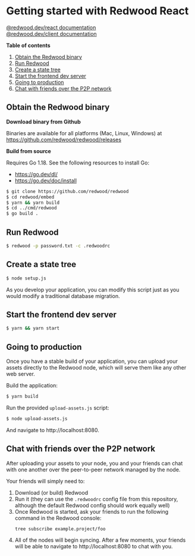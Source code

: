 
# Getting started with Redwood React

[@redwood.dev/react documentation](https://github.com/redwood/redwood.js/tree/master/react)  
[@redwood.dev/client documentation](https://github.com/redwood/redwood.js/tree/master/client)  

**Table of contents**

1. [Obtain the Redwood binary](https://github.com/redwood/redwood-example-react#obtain-the-redwood-binary)  
1. [Run Redwood](https://github.com/redwood/redwood-example-react#run-redwood)  
1. [Create a state tree](https://github.com/redwood/redwood-example-react#create-a-state-tree)  
1. [Start the frontend dev server](https://github.com/redwood/redwood-example-react#start-the-frontend-dev-server)  
1. [Going to production](https://github.com/redwood/redwood-example-react#going-to-production)  
1. [Chat with friends over the P2P network](https://github.com/redwood/redwood-example-react#chat-with-friends-over-the-p2p-network)


## Obtain the Redwood binary

**Download binary from Github**

Binaries are available for all platforms (Mac, Linux, Windows) at https://github.com/redwood/redwood/releases

**Build from source**

Requires Go 1.18. See the following resources to install Go:
- https://go.dev/dl/
- https://go.dev/doc/install

```sh
$ git clone https://github.com/redwood/redwood
$ cd redwood/embed
$ yarn && yarn build
$ cd ../cmd/redwood
$ go build .
```


## Run Redwood

```sh
$ redwood -p password.txt -c .redwoodrc
```


## Create a state tree

```sh
$ node setup.js
```

As you develop your application, you can modify this script just as you would modify a traditional database migration.


## Start the frontend dev server

```sh
$ yarn && yarn start
```

## Going to production

Once you have a stable build of your application, you can upload your assets directly to the Redwood node, which will serve them like any other web server.

Build the application:

```sh
$ yarn build
```

Run the provided `upload-assets.js` script:

```sh
$ node upload-assets.js
```

And navigate to http://localhost:8080.


## Chat with friends over the P2P network

After uploading your assets to your node, you and your friends can chat with one another over the peer-to-peer network managed by the node.

Your friends will simply need to:
1. Download (or build) Redwood
2. Run it (they can use the `.redwoodrc` config file from this repository, although the default Redwood config should work equally well)
3. Once Redwood is started, ask your friends to run the following command in the Redwood console:
    ```sh
    tree subscribe example.project/foo
    ```
4. All of the nodes will begin syncing. After a few moments, your friends will be able to navigate to http://localhost:8080 to chat with you.







